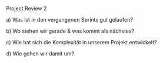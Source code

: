 Project Review 2

a) Was ist in den vergangenen Sprints gut gelaufen?


b) Wo stehen wir gerade & was kommt als nächstes?


c) Wie hat sich die Komplexität in unserem Projekt entwickelt?


d) Wie gehen wir damit um?


